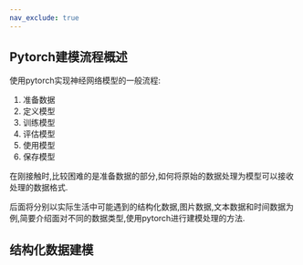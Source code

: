 ```yaml
---
nav_exclude: true
---
```

## Pytorch建模流程概述

使用pytorch实现神经网络模型的一般流程:

1. 准备数据
2. 定义模型
3. 训练模型
4. 评估模型
5. 使用模型
6. 保存模型

在刚接触时,比较困难的是准备数据的部分,如何将原始的数据处理为模型可以接收处理的数据格式.

后面将分别以实际生活中可能遇到的结构化数据,图片数据,文本数据和时间数据为例,简要介绍面对不同的数据类型,使用pytorch进行建模处理的方法.

## 结构化数据建模
